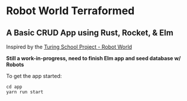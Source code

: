 # Robot World Terraformed
## A Basic CRUD App using Rust, Rocket, & Elm

Inspired by the [Turing School Project - Robot World](https://github.com/turingschool-examples/robot-world)

**Still a work-in-progress, need to finish Elm app and seed database w/ Robots**

To get the app started:
```
cd app
yarn run start
```
